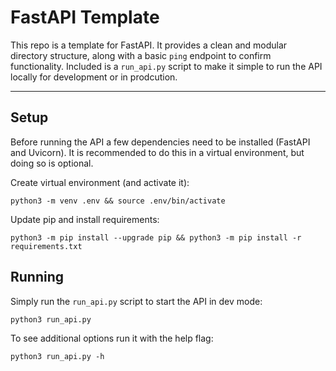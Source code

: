 # FastAPI Template
This repo is a template for FastAPI. It provides a clean and modular directory structure, along with a basic `ping` endpoint to confirm functionality. Included is a `run_api.py` script to make it simple to run the API locally for development or in prodcution.

---

## Setup
Before running the API a few dependencies need to be installed (FastAPI and Uvicorn). It is recommended to do this in a virtual environment, but doing so is optional.

Create virtual environment (and activate it):
```
python3 -m venv .env && source .env/bin/activate
```

Update pip and install requirements:
```
python3 -m pip install --upgrade pip && python3 -m pip install -r requirements.txt
```

## Running
Simply run the `run_api.py` script to start the API in dev mode:
```
python3 run_api.py
```

To see additional options run it with the help flag:
```
python3 run_api.py -h
```